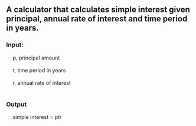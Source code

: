 ## A calculator that calculates simple interest given principal, annual rate of interest and time period in years.
### Input:
&emsp; p, principal amount <br></br>
&emsp; t, time period in years <br></br>
&emsp; r, annual rate of interest <br></br>
### Output
&emsp; simple interest = p*t*r <br></br>
